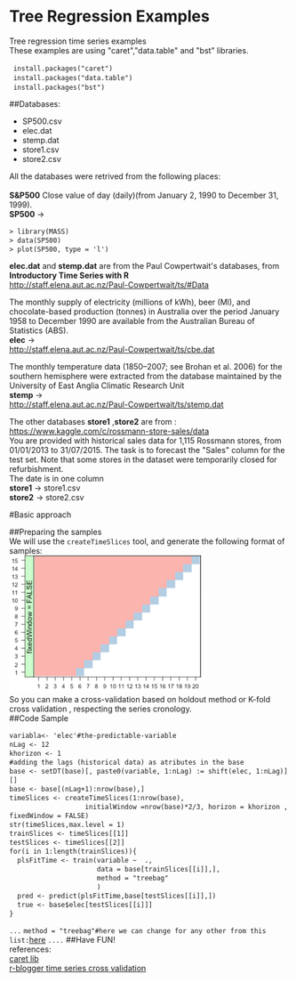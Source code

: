 # Tree Regression Examples
Tree regression time series examples <br/>
These examples are using "caret","data.table" and "bst" libraries.

` install.packages("caret")`<br/>
` install.packages("data.table")`<br/>
` install.packages("bst")`<br/>

##Databases:

- SP500.csv
- elec.dat	
- stemp.dat	
- store1.csv
- store2.csv

All the databases were retrived from the following places:
<br/><br/>
**S&P500** Close value of day (daily)(from January 2, 1990 to December 31, 1999).<br/>
**SP500** -> <br/>
```
> library(MASS)
> data(SP500)
> plot(SP500, type = 'l')
```
**elec.dat** and **stemp.dat** are from the Paul Cowpertwait's databases, from **Introductory Time Series with R** <br/>
http://staff.elena.aut.ac.nz/Paul-Cowpertwait/ts/#Data

The monthly supply of electricity (millions of kWh), beer (Ml),
and chocolate-based production (tonnes) in Australia over the period January
1958 to December 1990 are available from the Australian Bureau of Statistics
(ABS).
 <br/>
**elec** -> <br/>
http://staff.elena.aut.ac.nz/Paul-Cowpertwait/ts/cbe.dat

The monthly temperature data (1850–2007; see Brohan et al. 2006) for the southern
hemisphere were extracted from the database maintained by the University
of East Anglia Climatic Research Unit
<br/>
**stemp** -> <br/>
http://staff.elena.aut.ac.nz/Paul-Cowpertwait/ts/stemp.dat

The other databases **store1** ,**store2**  are from :
https://www.kaggle.com/c/rossmann-store-sales/data<br/>
You are provided with historical sales data for 1,115 Rossmann stores, from 01/01/2013 to 31/07/2015. The task is to forecast the "Sales" column for the test set. Note that some stores in the dataset were temporarily closed for refurbishment.<br/>
The date is in one column<br/>
**store1** -> store1.csv <br/>
**store2** -> store2.csv <br/>

#Basic approach<br/>

##Preparing the samples<br/>
We will use the `createTimeSlices` tool, and generate the following format of samples:<br/>
<img src='https://raw.githubusercontent.com/alvarojoao/TreeRegressionExamples/master/imagens/slices.png'><br/>
So you can make a cross-validation based on holdout method or K-fold cross validation , respecting the series cronology.<br/>
##Code Sample<br/>
```
variabla<- 'elec'#the-predictable-variable
nLag <- 12
khorizon <- 1
#adding the lags (historical data) as atributes in the base
base <- setDT(base)[, paste0(variable, 1:nLag) := shift(elec, 1:nLag)][]
base <- base[(nLag+1):nrow(base),]
timeSlices <- createTimeSlices(1:nrow(base), 
                   initialWindow =nrow(base)*2/3, horizon = khorizon , fixedWindow = FALSE)
str(timeSlices,max.level = 1)
trainSlices <- timeSlices[[1]]
testSlices <- timeSlices[[2]]
for(i in 1:length(trainSlices)){
  plsFitTime <- train(variable ~  .,
                      data = base[trainSlices[[i]],], 
                      method = "treebag"
                      )
  pred <- predict(plsFitTime,base[testSlices[[i]],])
  true <- base$elec[testSlices[[i]]]
}
```
`...`
`method = "treebag"#here we can change for any other from this list:`[here](http://topepo.github.io/caret/modelList.html)
`....`
##Have FUN!<br/>
references:<br/>
[caret lib](http://topepo.github.io/caret/splitting.html#time)<br/>
[r-blogger time series cross validation](http://www.r-bloggers.com/time-series-cross-validation-5/)<br/>
